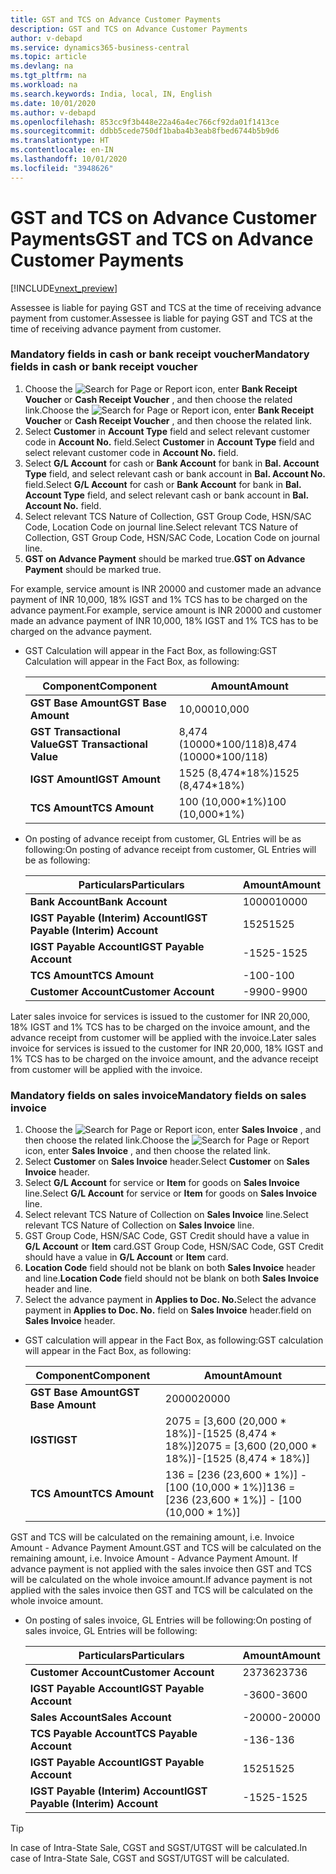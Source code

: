 ```yaml
---
title: GST and TCS on Advance Customer Payments
description: GST and TCS on Advance Customer Payments
author: v-debapd
ms.service: dynamics365-business-central
ms.topic: article
ms.devlang: na
ms.tgt_pltfrm: na
ms.workload: na
ms.search.keywords: India, local, IN, English
ms.date: 10/01/2020
ms.author: v-debapd
ms.openlocfilehash: 853cc9f3b448e22a46a4ec766cf92da01f1413ce
ms.sourcegitcommit: ddbb5cede750df1baba4b3eab8fbed6744b5b9d6
ms.translationtype: HT
ms.contentlocale: en-IN
ms.lasthandoff: 10/01/2020
ms.locfileid: "3948626"
---
```

# <a name="gst-and-tcs-on-advance-customer-payments"></a><span data-ttu-id="023dc-103">GST and TCS on Advance Customer Payments</span><span class="sxs-lookup"><span data-stu-id="023dc-103">GST and TCS on Advance Customer Payments</span></span> 

[!INCLUDE[vnext_preview](../../includes/vnext_preview.md)]

<span data-ttu-id="023dc-104">Assessee is liable for paying GST and TCS at the time of receiving advance payment from customer.</span><span class="sxs-lookup"><span data-stu-id="023dc-104">Assessee is liable for paying GST and TCS at the time of receiving advance payment from customer.</span></span>

### <a name="mandatory-fields-in-cash-or-bank-receipt-voucher"></a><span data-ttu-id="023dc-105">Mandatory fields in cash or bank receipt voucher</span><span class="sxs-lookup"><span data-stu-id="023dc-105">Mandatory fields in cash or bank receipt voucher</span></span>

1. <span data-ttu-id="023dc-106">Choose the ![Search for Page or Report](image/search_small.png "Search for Page or Report icon") icon, enter **Bank Receipt Voucher** or **Cash Receipt Voucher** , and then choose the related link.</span><span class="sxs-lookup"><span data-stu-id="023dc-106">Choose the ![Search for Page or Report](image/search_small.png "Search for Page or Report icon") icon, enter **Bank Receipt Voucher** or **Cash Receipt Voucher** , and then choose the related link.</span></span>
2. <span data-ttu-id="023dc-107">Select **Customer** in **Account Type** field and select relevant customer code in **Account No.** field.</span><span class="sxs-lookup"><span data-stu-id="023dc-107">Select **Customer** in **Account Type** field and select relevant customer code in **Account No.** field.</span></span>
3. <span data-ttu-id="023dc-108">Select **G/L Account** for cash or **Bank Account** for bank in **Bal. Account Type** field, and select relevant cash or bank account in **Bal. Account No.** field.</span><span class="sxs-lookup"><span data-stu-id="023dc-108">Select **G/L Account** for cash or **Bank Account** for bank in **Bal. Account Type** field, and select relevant cash or bank account in **Bal. Account No.** field.</span></span>
4. <span data-ttu-id="023dc-109">Select relevant TCS Nature of Collection, GST Group Code, HSN/SAC Code, Location Code on journal line.</span><span class="sxs-lookup"><span data-stu-id="023dc-109">Select relevant TCS Nature of Collection, GST Group Code, HSN/SAC Code, Location Code on journal line.</span></span>
5. <span data-ttu-id="023dc-110">**GST on Advance Payment** should be marked true.</span><span class="sxs-lookup"><span data-stu-id="023dc-110">**GST on Advance Payment** should be marked true.</span></span>  

 <span data-ttu-id="023dc-111">For example, service amount is INR 20000 and customer made an advance payment of INR 10,000, 18% IGST and 1% TCS has to be charged on the advance payment.</span><span class="sxs-lookup"><span data-stu-id="023dc-111">For example, service amount is INR 20000 and customer made an advance payment of INR 10,000, 18% IGST and 1% TCS has to be charged on the advance payment.</span></span>

- <span data-ttu-id="023dc-112">GST Calculation will appear in the Fact Box, as following:</span><span class="sxs-lookup"><span data-stu-id="023dc-112">GST Calculation will appear in the Fact Box, as following:</span></span>
    
    |<span data-ttu-id="023dc-113">Component</span><span class="sxs-lookup"><span data-stu-id="023dc-113">Component</span></span>|<span data-ttu-id="023dc-114">Amount</span><span class="sxs-lookup"><span data-stu-id="023dc-114">Amount</span></span>|
    |----------------------------------|---------------------------------------|  
    |<span data-ttu-id="023dc-115">**GST Base Amount**</span><span class="sxs-lookup"><span data-stu-id="023dc-115">**GST Base Amount**</span></span>|<span data-ttu-id="023dc-116">10,000</span><span class="sxs-lookup"><span data-stu-id="023dc-116">10,000</span></span>|
    |<span data-ttu-id="023dc-117">**GST Transactional Value**</span><span class="sxs-lookup"><span data-stu-id="023dc-117">**GST Transactional Value**</span></span>|<span data-ttu-id="023dc-118">8,474 (10000\*100/118)</span><span class="sxs-lookup"><span data-stu-id="023dc-118">8,474 (10000\*100/118)</span></span>|
    |<span data-ttu-id="023dc-119">**IGST Amount**</span><span class="sxs-lookup"><span data-stu-id="023dc-119">**IGST Amount**</span></span>|<span data-ttu-id="023dc-120">1525 (8,474\*18%)</span><span class="sxs-lookup"><span data-stu-id="023dc-120">1525 (8,474\*18%)</span></span>|
    |<span data-ttu-id="023dc-121">**TCS Amount**</span><span class="sxs-lookup"><span data-stu-id="023dc-121">**TCS Amount**</span></span>|<span data-ttu-id="023dc-122">100 (10,000\*1%)</span><span class="sxs-lookup"><span data-stu-id="023dc-122">100 (10,000\*1%)</span></span>|
    
- <span data-ttu-id="023dc-123">On posting of advance receipt from customer, GL Entries will be as following:</span><span class="sxs-lookup"><span data-stu-id="023dc-123">On posting of advance receipt from customer, GL Entries will be as following:</span></span>

    |<span data-ttu-id="023dc-124">Particulars</span><span class="sxs-lookup"><span data-stu-id="023dc-124">Particulars</span></span>|<span data-ttu-id="023dc-125">Amount</span><span class="sxs-lookup"><span data-stu-id="023dc-125">Amount</span></span>|
    |----------------------------------|---------------------------------------|  
    |<span data-ttu-id="023dc-126">**Bank Account**</span><span class="sxs-lookup"><span data-stu-id="023dc-126">**Bank Account**</span></span>|<span data-ttu-id="023dc-127">10000</span><span class="sxs-lookup"><span data-stu-id="023dc-127">10000</span></span>|  
    |<span data-ttu-id="023dc-128">**IGST Payable (Interim) Account**</span><span class="sxs-lookup"><span data-stu-id="023dc-128">**IGST Payable (Interim) Account**</span></span>|<span data-ttu-id="023dc-129">1525</span><span class="sxs-lookup"><span data-stu-id="023dc-129">1525</span></span>|  
    |<span data-ttu-id="023dc-130">**IGST Payable Account**</span><span class="sxs-lookup"><span data-stu-id="023dc-130">**IGST Payable Account**</span></span>|<span data-ttu-id="023dc-131">-1525</span><span class="sxs-lookup"><span data-stu-id="023dc-131">-1525</span></span>| 
    |<span data-ttu-id="023dc-132">**TCS Amount**</span><span class="sxs-lookup"><span data-stu-id="023dc-132">**TCS Amount**</span></span>|<span data-ttu-id="023dc-133">-100</span><span class="sxs-lookup"><span data-stu-id="023dc-133">-100</span></span>|
    |<span data-ttu-id="023dc-134">**Customer Account**</span><span class="sxs-lookup"><span data-stu-id="023dc-134">**Customer Account**</span></span>|<span data-ttu-id="023dc-135">-9900</span><span class="sxs-lookup"><span data-stu-id="023dc-135">-9900</span></span>| 


<span data-ttu-id="023dc-136">Later sales invoice for services is issued to the customer for INR 20,000, 18% IGST and 1% TCS has to be charged on the invoice amount, and the advance receipt from customer will be applied with the invoice.</span><span class="sxs-lookup"><span data-stu-id="023dc-136">Later sales invoice for services is issued to the customer for INR 20,000, 18% IGST and 1% TCS has to be charged on the invoice amount, and the advance receipt from customer will be applied with the invoice.</span></span>

### <a name="mandatory-fields-on-sales-invoice"></a><span data-ttu-id="023dc-137">Mandatory fields on sales invoice</span><span class="sxs-lookup"><span data-stu-id="023dc-137">Mandatory fields on sales invoice</span></span>

1. <span data-ttu-id="023dc-138">Choose the ![Search for Page or Report](image/search_small.png "Search for Page or Report icon") icon, enter **Sales Invoice** , and then choose the related link.</span><span class="sxs-lookup"><span data-stu-id="023dc-138">Choose the ![Search for Page or Report](image/search_small.png "Search for Page or Report icon") icon, enter **Sales Invoice** , and then choose the related link.</span></span>
2. <span data-ttu-id="023dc-139">Select **Customer** on **Sales Invoice** header.</span><span class="sxs-lookup"><span data-stu-id="023dc-139">Select **Customer** on **Sales Invoice** header.</span></span>
3. <span data-ttu-id="023dc-140">Select **G/L Account** for service or **Item** for goods on **Sales Invoice** line.</span><span class="sxs-lookup"><span data-stu-id="023dc-140">Select **G/L Account** for service or **Item** for goods on **Sales Invoice** line.</span></span>
4. <span data-ttu-id="023dc-141">Select relevant TCS Nature of Collection on **Sales Invoice** line.</span><span class="sxs-lookup"><span data-stu-id="023dc-141">Select relevant TCS Nature of Collection on **Sales Invoice** line.</span></span>
5. <span data-ttu-id="023dc-142">GST Group Code, HSN/SAC Code, GST Credit should have a value in **G/L Account** or **Item** card.</span><span class="sxs-lookup"><span data-stu-id="023dc-142">GST Group Code, HSN/SAC Code, GST Credit should have a value in **G/L Account** or **Item** card.</span></span>
6. <span data-ttu-id="023dc-143">**Location Code** field should not be blank on both **Sales Invoice** header and line.</span><span class="sxs-lookup"><span data-stu-id="023dc-143">**Location Code** field should not be blank on both **Sales Invoice** header and line.</span></span>
7. <span data-ttu-id="023dc-144">Select the advance payment in **Applies to Doc. No.**</span><span class="sxs-lookup"><span data-stu-id="023dc-144">Select the advance payment in **Applies to Doc. No.**</span></span> <span data-ttu-id="023dc-145">field on **Sales Invoice** header.</span><span class="sxs-lookup"><span data-stu-id="023dc-145">field on **Sales Invoice** header.</span></span>

- <span data-ttu-id="023dc-146">GST calculation will appear in the Fact Box, as following:</span><span class="sxs-lookup"><span data-stu-id="023dc-146">GST calculation will appear in the Fact Box, as following:</span></span>

    |<span data-ttu-id="023dc-147">Component</span><span class="sxs-lookup"><span data-stu-id="023dc-147">Component</span></span>|<span data-ttu-id="023dc-148">Amount</span><span class="sxs-lookup"><span data-stu-id="023dc-148">Amount</span></span>|
    |----------------------------------|---------------------------------------|  
    |<span data-ttu-id="023dc-149">**GST Base Amount**</span><span class="sxs-lookup"><span data-stu-id="023dc-149">**GST Base Amount**</span></span>|<span data-ttu-id="023dc-150">20000</span><span class="sxs-lookup"><span data-stu-id="023dc-150">20000</span></span>|  
    |<span data-ttu-id="023dc-151">**IGST**</span><span class="sxs-lookup"><span data-stu-id="023dc-151">**IGST**</span></span>|<span data-ttu-id="023dc-152">2075 = [3,600 (20,000 \* 18%)]-[1525 (8,474 \* 18%)]</span><span class="sxs-lookup"><span data-stu-id="023dc-152">2075 = [3,600 (20,000 \* 18%)]-[1525 (8,474 \* 18%)]</span></span>|  
    |<span data-ttu-id="023dc-153">**TCS Amount**</span><span class="sxs-lookup"><span data-stu-id="023dc-153">**TCS Amount**</span></span>|<span data-ttu-id="023dc-154">136 = [236 (23,600 \* 1%)] - [100 (10,000 \* 1%)]</span><span class="sxs-lookup"><span data-stu-id="023dc-154">136 = [236 (23,600 \* 1%)] - [100 (10,000 \* 1%)]</span></span> |

<span data-ttu-id="023dc-155">GST and TCS will be calculated on the remaining amount, i.e. Invoice Amount - Advance Payment Amount.</span><span class="sxs-lookup"><span data-stu-id="023dc-155">GST and TCS will be calculated on the remaining amount, i.e. Invoice Amount - Advance Payment Amount.</span></span> <span data-ttu-id="023dc-156">If advance payment is not applied with the sales invoice then GST and TCS will be calculated on the whole invoice amount.</span><span class="sxs-lookup"><span data-stu-id="023dc-156">If advance payment is not applied with the sales invoice then GST and TCS will be calculated on the whole invoice amount.</span></span>

- <span data-ttu-id="023dc-157">On posting of sales invoice, GL Entries will be following:</span><span class="sxs-lookup"><span data-stu-id="023dc-157">On posting of sales invoice, GL Entries will be following:</span></span>

    |<span data-ttu-id="023dc-158">Particulars</span><span class="sxs-lookup"><span data-stu-id="023dc-158">Particulars</span></span>|<span data-ttu-id="023dc-159">Amount</span><span class="sxs-lookup"><span data-stu-id="023dc-159">Amount</span></span>|
    |----------------------------------|---------------------------------------|  
    |<span data-ttu-id="023dc-160">**Customer Account**</span><span class="sxs-lookup"><span data-stu-id="023dc-160">**Customer Account**</span></span>|<span data-ttu-id="023dc-161">23736</span><span class="sxs-lookup"><span data-stu-id="023dc-161">23736</span></span>|  
    |<span data-ttu-id="023dc-162">**IGST Payable Account**</span><span class="sxs-lookup"><span data-stu-id="023dc-162">**IGST Payable Account**</span></span>|<span data-ttu-id="023dc-163">-3600</span><span class="sxs-lookup"><span data-stu-id="023dc-163">-3600</span></span>|
    |<span data-ttu-id="023dc-164">**Sales Account**</span><span class="sxs-lookup"><span data-stu-id="023dc-164">**Sales Account**</span></span>|<span data-ttu-id="023dc-165">-20000</span><span class="sxs-lookup"><span data-stu-id="023dc-165">-20000</span></span>|
    |<span data-ttu-id="023dc-166">**TCS Payable Account**</span><span class="sxs-lookup"><span data-stu-id="023dc-166">**TCS Payable Account**</span></span>|<span data-ttu-id="023dc-167">-136</span><span class="sxs-lookup"><span data-stu-id="023dc-167">-136</span></span>|
    |<span data-ttu-id="023dc-168">**IGST Payable Account**</span><span class="sxs-lookup"><span data-stu-id="023dc-168">**IGST Payable Account**</span></span>|<span data-ttu-id="023dc-169">1525</span><span class="sxs-lookup"><span data-stu-id="023dc-169">1525</span></span>|
    |<span data-ttu-id="023dc-170">**IGST Payable (Interim) Account**</span><span class="sxs-lookup"><span data-stu-id="023dc-170">**IGST Payable (Interim) Account**</span></span>|<span data-ttu-id="023dc-171">-1525</span><span class="sxs-lookup"><span data-stu-id="023dc-171">-1525</span></span>|
    

> [!TIP]
> <span data-ttu-id="023dc-172">In case of Intra-State Sale, CGST and SGST/UTGST will be calculated.</span><span class="sxs-lookup"><span data-stu-id="023dc-172">In case of Intra-State Sale, CGST and SGST/UTGST will be calculated.</span></span>

